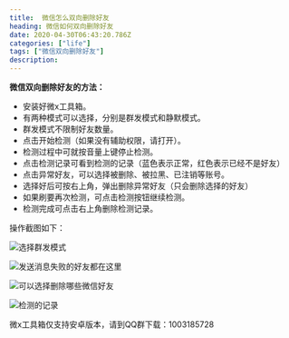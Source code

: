 ```yaml
---
title:  微信怎么双向删除好友
heading: 微信如何双向删除好友
date: 2020-04-30T06:43:20.786Z
categories: ["life"]
tags: ["微信双向删除好友"]
description: 
---
```


**微信双向删除好友的方法：**
- 安装好微x工具箱。
- 有两种模式可以选择，分别是群发模式和静默模式。
- 群发模式不限制好友数量。
- 点击开始检测（如果没有辅助权限，请打开）。
- 检测过程中可就按音量上键停止检测。
- 点击检测记录可看到检测的记录（蓝色表示正常，红色表示已经不是好友）
- 点击异常好友，可以选择被删除、被拉黑、已注销等账号。
- 选择好后可按右上角，弹出删除异常好友（只会删除选择的好友）
- 如果刷要再次检测，可点击检测按钮继续检测。
- 检测完成可点击右上角删除检测记录。

操作截图如下：

![选择群发模式](https://gitee.com/smile365/blogimg/raw/master/sxy91/1588229579257.png)


![发送消息失败的好友都在这里](https://gitee.com/smile365/blogimg/raw/master/sxy91/1588229606731.png)

![可以选择删除哪些微信好友](https://gitee.com/smile365/blogimg/raw/master/sxy91/1588229662127.png)

![检测的记录](https://gitee.com/smile365/blogimg/raw/master/sxy91/1588229695500.png)


微x工具箱仅支持安卓版本，请到QQ群下载：1003185728

